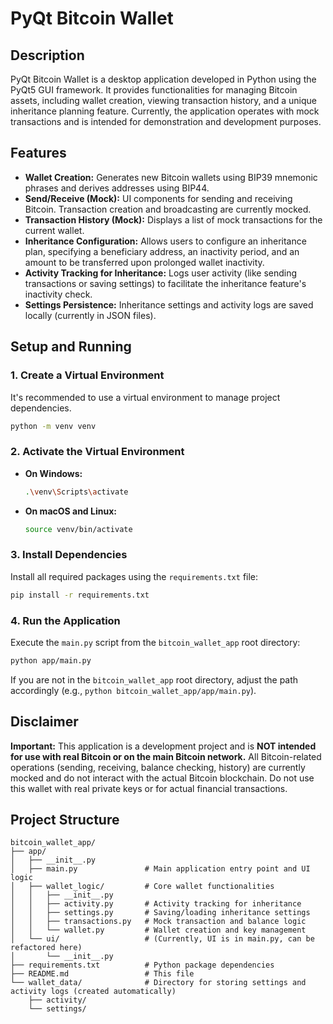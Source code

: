 # PyQt Bitcoin Wallet

## Description
PyQt Bitcoin Wallet is a desktop application developed in Python using the PyQt5 GUI framework. It provides functionalities for managing Bitcoin assets, including wallet creation, viewing transaction history, and a unique inheritance planning feature. Currently, the application operates with mock transactions and is intended for demonstration and development purposes.

## Features
*   **Wallet Creation:** Generates new Bitcoin wallets using BIP39 mnemonic phrases and derives addresses using BIP44.
*   **Send/Receive (Mock):** UI components for sending and receiving Bitcoin. Transaction creation and broadcasting are currently mocked.
*   **Transaction History (Mock):** Displays a list of mock transactions for the current wallet.
*   **Inheritance Configuration:** Allows users to configure an inheritance plan, specifying a beneficiary address, an inactivity period, and an amount to be transferred upon prolonged wallet inactivity.
*   **Activity Tracking for Inheritance:** Logs user activity (like sending transactions or saving settings) to facilitate the inheritance feature's inactivity check.
*   **Settings Persistence:** Inheritance settings and activity logs are saved locally (currently in JSON files).

## Setup and Running

### 1. Create a Virtual Environment
It's recommended to use a virtual environment to manage project dependencies.
```bash
python -m venv venv
```

### 2. Activate the Virtual Environment
*   **On Windows:**
    ```bash
    .\venv\Scripts\activate
    ```
*   **On macOS and Linux:**
    ```bash
    source venv/bin/activate
    ```

### 3. Install Dependencies
Install all required packages using the `requirements.txt` file:
```bash
pip install -r requirements.txt
```

### 4. Run the Application
Execute the `main.py` script from the `bitcoin_wallet_app` root directory:
```bash
python app/main.py
```
If you are not in the `bitcoin_wallet_app` root directory, adjust the path accordingly (e.g., `python bitcoin_wallet_app/app/main.py`).

## Disclaimer
**Important:** This application is a development project and is **NOT intended for use with real Bitcoin or on the main Bitcoin network.** All Bitcoin-related operations (sending, receiving, balance checking, history) are currently mocked and do not interact with the actual Bitcoin blockchain. Do not use this wallet with real private keys or for actual financial transactions.

## Project Structure
```
bitcoin_wallet_app/
├── app/
│   ├── __init__.py
│   ├── main.py               # Main application entry point and UI logic
│   ├── wallet_logic/         # Core wallet functionalities
│   │   ├── __init__.py
│   │   ├── activity.py       # Activity tracking for inheritance
│   │   ├── settings.py       # Saving/loading inheritance settings
│   │   ├── transactions.py   # Mock transaction and balance logic
│   │   └── wallet.py         # Wallet creation and key management
│   └── ui/                   # (Currently, UI is in main.py, can be refactored here)
│       └── __init__.py
├── requirements.txt          # Python package dependencies
├── README.md                 # This file
└── wallet_data/              # Directory for storing settings and activity logs (created automatically)
    ├── activity/
    └── settings/
```
